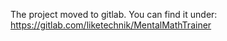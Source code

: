 The project moved to gitlab. You can find it under: https://gitlab.com/liketechnik/MentalMathTrainer
